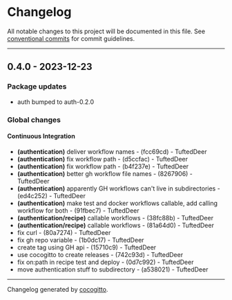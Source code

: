 # Changelog
All notable changes to this project will be documented in this file. See [conventional commits](https://www.conventionalcommits.org/) for commit guidelines.

- - -
## 0.4.0 - 2023-12-23
### Package updates
- auth bumped to auth-0.2.0
### Global changes
#### Continuous Integration
- **(authentication)** deliver workflow names - (fcc69cd) - TuftedDeer
- **(authentication)** fix workflow path - (d5ccfac) - TuftedDeer
- **(authentication)** fix workflow path - (b4f237e) - TuftedDeer
- **(authentication)** better gh workflow file names - (8267906) - TuftedDeer
- **(authentication)** apparently GH workflows can't live in subdirectories - (ed4c252) - TuftedDeer
- **(authentication)** make test and docker workflows callable, add calling workflow for both - (91fbec7) - TuftedDeer
- **(authentication/recipe)** callable workflows - (38fc88b) - TuftedDeer
- **(authentication/recipe)** callable workflows - (81a64d0) - TuftedDeer
- fix curl - (80a7274) - TuftedDeer
- fix gh repo variable - (1b0dc17) - TuftedDeer
- create tag using GH api - (15710c9) - TuftedDeer
- use cocogitto to create releases - (742c93d) - TuftedDeer
- fix on:path in recipe test and deploy - (0d7c992) - TuftedDeer
- move authentication stuff to subdirectory - (a538021) - TuftedDeer

- - -

Changelog generated by [cocogitto](https://github.com/cocogitto/cocogitto).